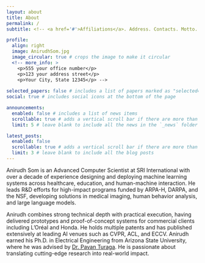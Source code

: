 ```yaml
---
layout: about
title: About
permalink: /
subtitle: <!-- <a href='#'>Affiliations</a>. Address. Contacts. Motto. Etc.-->

profile:
  align: right
  image: AnirudhSom.jpg
  image_circular: true # crops the image to make it circular
  <!-- more_info: >
    <p>555 your office number</p>
    <p>123 your address street</p>
    <p>Your City, State 12345</p> -->
  
selected_papers: false # includes a list of papers marked as "selected={true}"
social: true # includes social icons at the bottom of the page

announcements:
  enabled: false # includes a list of news items
  scrollable: true # adds a vertical scroll bar if there are more than 3 news items
  limit: 5 # leave blank to include all the news in the `_news` folder

latest_posts:
  enabled: false
  scrollable: true # adds a vertical scroll bar if there are more than 3 new posts items
  limit: 3 # leave blank to include all the blog posts
---
```

<!-- Write your biography here. Tell the world about yourself. Link to your favorite [subreddit](http://reddit.com). You can put a picture in, too. The code is already in, just name your picture `prof_pic.jpg` and put it in the `img/` folder.

Put your address / P.O. box / other info right below your picture. You can also disable any of these elements by editing `profile` property of the YAML header of your `_pages/about.md`. Edit `_bibliography/papers.bib` and Jekyll will render your [publications page](/al-folio/publications/) automatically. 

Link to your social media connections, too. This theme is set up to use [Font Awesome icons](https://fontawesome.com/) and [Academicons](https://jpswalsh.github.io/academicons/), like the ones below. Add your Facebook, Twitter, LinkedIn, Google Scholar, or just disable all of them. -->

Anirudh Som is an Advanced Computer Scientist at SRI International with over a decade of experience designing and deploying machine learning systems across healthcare, education, and human-machine interaction. He leads R&D efforts for high-impact programs funded by ARPA-H, DARPA, and the NSF, developing solutions in medical imaging, human behavior analysis, and large language models.

Anirudh combines strong technical depth with practical execution, having delivered prototypes and proof-of-concept systems for commercial clients including L’Oréal and Honda. He holds multiple patents and has published extensively at leading AI venues such as CVPR, ACL, and ECCV. Anirudh earned his Ph.D. in Electrical Engineering from Arizona State University, where he was advised by [Dr. Pavan Turaga](https://pavanturaga.com/). He is passionate about translating cutting-edge research into real-world impact.

<div id="quote" style="font-style: italic; margin-top: 20px; color: #888"></div>
<script>
  const quotes = [
    "The best way to predict the future is to invent it. — Alan Kay",
    "In the middle of difficulty lies opportunity. — Albert Einstein",
    "Simplicity is the soul of efficiency. — Austin Freeman",
    "Innovation distinguishes between a leader and a follower. — Steve Jobs",
    "If you can’t explain it simply, you don’t understand it well enough. — Albert Einstein",
    "Simplicity is the ultimate sophistication. — Leonardo da Vinci",
    "The ability to simplify means to eliminate the unnecessary so that the necessary may speak. — Hans Hofmann",
    "The secret of change is to focus all of your energy not on fighting the old, but on building the new. — Socrates",
    "Don’t explain your philosophy. Embody it. — Epictetus",
    "He who angers you conquers you. — Elizabeth Kenny",
    "Luck is what happens when preparation meets opportunity. — Seneca",
    "You must be shapeless, formless, like water. — Bruce Lee",
    "The obstacle is the way. — Marcus Aurelius",
    "Opportunities multiply as they are seized. — Sun Tzu",
    "It is not the strongest of the species that survives, but the one most responsive to change. — Charles Darwin"
  ];

  const randomIndex = Math.floor(Math.random() * quotes.length);
  document.getElementById("quote").innerText = quotes[randomIndex];
</script>

<br>
